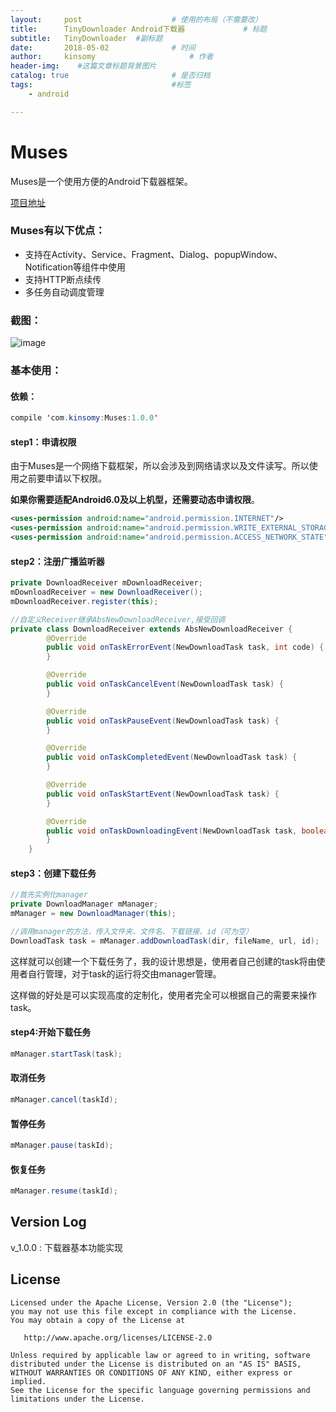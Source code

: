 ```yaml
---
layout:     post                    # 使用的布局（不需要改）
title:      TinyDownloader Android下载器             # 标题 
subtitle:   TinyDownloader  #副标题
date:       2018-05-02              # 时间
author:     kinsomy                     # 作者
header-img:    #这篇文章标题背景图片
catalog: true                       # 是否归档
tags:                               #标签   
    - android

---
```


# Muses
Muses是一个使用方便的Android下载器框架。

[项目地址](https://github.com/KinsomyJS/Muses)

### Muses有以下优点：

* 支持在Activity、Service、Fragment、Dialog、popupWindow、Notification等组件中使用
* 支持HTTP断点续传
* 多任务自动调度管理

### 截图：

![image](http://upload-images.jianshu.io/upload_images/2481737-44ee3d6a39c95d4d?imageMogr2/auto-orient/strip%7CimageView2/2/w/1240)


### 基本使用：
#### 依赖：
```java
compile 'com.kinsomy:Muses:1.0.0'
```
#### step1：申请权限
由于Muses是一个网络下载框架，所以会涉及到网络请求以及文件读写。所以使用之前要申请以下权限。

**如果你需要适配Android6.0及以上机型，还需要动态申请权限**。

```xml
<uses-permission android:name="android.permission.INTERNET"/>
<uses-permission android:name="android.permission.WRITE_EXTERNAL_STORAGE"/>
<uses-permission android:name="android.permission.ACCESS_NETWORK_STATE"/>
```

#### step2：注册广播监听器

```java
private DownloadReceiver mDownloadReceiver;
mDownloadReceiver = new DownloadReceiver();
mDownloadReceiver.register(this);

//自定义Receiver继承AbsNewDownloadReceiver,接受回调
private class DownloadReceiver extends AbsNewDownloadReceiver {
		@Override
		public void onTaskErrorEvent(NewDownloadTask task, int code) {
		}

		@Override
		public void onTaskCancelEvent(NewDownloadTask task) {
		}

		@Override
		public void onTaskPauseEvent(NewDownloadTask task) {
		}

		@Override
		public void onTaskCompletedEvent(NewDownloadTask task) {
		}

		@Override
		public void onTaskStartEvent(NewDownloadTask task) {
		}

		@Override
		public void onTaskDownloadingEvent(NewDownloadTask task, boolean showProgress) {
		}
	}
```

#### step3：创建下载任务

```java
//首先实例化manager
private DownloadManager mManager;
mManager = new DownloadManager(this);

//调用manager的方法，传入文件夹、文件名、下载链接、id（可为空）
DownloadTask task = mManager.addDownloadTask(dir, fileName, url, id);
```
这样就可以创建一个下载任务了，我的设计思想是，使用者自己创建的task将由使用者自行管理，对于task的运行将交由manager管理。

这样做的好处是可以实现高度的定制化，使用者完全可以根据自己的需要来操作task。


#### step4:开始下载任务

```java
mManager.startTask(task);

```
#### 取消任务

```java
mManager.cancel(taskId);
```

#### 暂停任务

```java
mManager.pause(taskId);
```

#### 恢复任务

```java
mManager.resume(taskId);
```

Version Log
-------
v_1.0.0 : 下载器基本功能实现

License
-------

    Licensed under the Apache License, Version 2.0 (the "License");
    you may not use this file except in compliance with the License.
    You may obtain a copy of the License at

       http://www.apache.org/licenses/LICENSE-2.0

    Unless required by applicable law or agreed to in writing, software
    distributed under the License is distributed on an "AS IS" BASIS,
    WITHOUT WARRANTIES OR CONDITIONS OF ANY KIND, either express or implied.
    See the License for the specific language governing permissions and
    limitations under the License.
